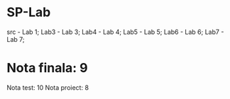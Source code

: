 # SP-Lab
src - Lab 1;
Lab3 - Lab 3;
Lab4 - Lab 4;
Lab5 - Lab 5;
Lab6 - Lab 6;
Lab7 - Lab 7;

# Nota finala: 9
Nota test: 10
Nota proiect: 8
